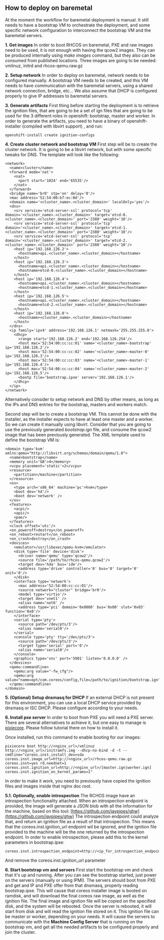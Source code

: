 ## How to deploy on baremetal
At the moment the workflow for baremetal deployment is manual. It still needs to have a bootstrap VM to orchestrate the deployment, and some specific network configuration to interconnect the bootstrap VM and the baremetal servers.

**1. Get images**
In order to boot RHCOS on baremetal, PXE and raw images need to be used, it is not enough with having the qcow2 images. They can be produced internally using *make images* command, but they also can be consumed from published locations. Three images are going to be needed: vmlinuz, initrd and rhcos-qemu.raw.gz

**2. Setup network**
In order to deploy on baremetal, network needs to be configured manually. A bootstrap VM needs to be created, and this VM needs to have communication with the baremetal servers, using a shared network connection, bridge, etc...
We also assume that DHCP is configured properly to give IP addresses to baremetal servers.

**3. Generate artifacts**
First thing before starting the deployment is to retrieve the ignition files, that are going to be a set of ign files that are going to be used for the 3 different roles in openshift: bootstrap, master and worker.
In order to generate the artifacts, you need to have a binary of openshift-installer (compiled with libvirt support) , and run:

    openshift-install create ignition-configs

**4. Create cluster network and bootstrap VM**
First step will be to create the cluster network. It is going to be a libvirt network, but with some specific tweaks for DNS. The template will look like the following:

	<network>
	  <name>cluster</name>
	  <forward mode='nat'>
	    <nat>
	      <port start='1024' end='65535'/>
	    </nat>
	  </forward>
	  <bridge name='br0' stp='on' delay='0'/>
	  <mac address='52:54:00:b7:ec:0d'/>
	  <domain name='<cluster_name>.<cluster_domain>' localOnly='yes'/>
	  <dns>
	    <srv service='etcd-server-ssl' protocol='tcp' domain='<cluster_name>.<cluster_domain>' target='etcd-0.<cluster_name>.<cluster_domain>' port='2380' weight='10'/>
	    <srv service='etcd-server-ssl' protocol='tcp' domain='<cluster_name>.<cluster_domain>' target='etcd-1.<cluster_name>.<cluster_domain>' port='2380' weight='10'/>
	    <srv service='etcd-server-ssl' protocol='tcp' domain='<cluster_name>.<cluster_domain>' target='etcd-2.<cluster_name>.<cluster_domain>' port='2380' weight='10'/>
	    <host ip='192.168.126.2'>
	      <hostname>api.<cluster_name>.<cluster_domain></hostname>
	    </host>
	    <host ip='192.168.126.3'>
	      <hostname>api.<cluster_name>.<cluster_domain></hostname>
	      <hostname>etcd-0.<cluster_name>.<cluster_domain></hostname>
	    </host>
	    <host ip='192.168.126.4'>
	      <hostname>api.<cluster_name>.<cluster_domain></hostname>
	      <hostname>etcd-1.<cluster_name>.<cluster_domain></hostname>
	    </host>
	    <host ip='192.168.126.5'>
	      <hostname>api.<cluster_name>.<cluster_domain></hostname>
	      <hostname>etcd-2.<cluster_name>.<cluster_domain></hostname>
	    </host>
	    <host ip='192.168.126.0'>
	      <hostname><cluster_name>.<cluster_domain></hostname>
	    </host>
	  </dns>
	  <ip family='ipv4' address='192.168.126.1' netmask='255.255.255.0'>
	    <dhcp>
	      <range start='192.168.126.2' end='192.168.126.254'/>
	      <host mac='52:54:00:cc:cc:01' name='<cluster_name>-bootstrap' ip='192.168.126.2'/>
	      <host mac='52:54:00:cc:cc:02' name='<cluster_name>-master-0' ip='192.168.126.3'/>
	      <host mac='52:54:00:cc:cc:03' name='<cluster_name>-master-1' ip='192.168.126.4'/>
	      <host mac='52:54:00:cc:cc:04' name='<cluster_name>-master-2' ip='192.168.126.5'/>
	      <bootp file='bootstrap.ipxe' server='192.168.126.1'/>
	    </dhcp>
	  </ip>
	</network>
Alternatively consider to setup network and DNS by other means, as long as the IPs and DNS entries for the bootstrap, masters and workers match.

Second step will be to create a bootstrap VM. This cannot be done with the installer, as the installer expects to have at least one master and a worker. So we can create it manually using libvirt. Consider that you are going to use the previously generated *bootstrap.ign* file, and consume the qcow2 image that has been previously generated. The XML template used to define the bootstrap VM is:

	<domain type='kvm' xmlns:qemu="http://libvirt.org/schemas/domain/qemu/1.0">
	  <name>bootstrap</name>
	  <memory unit='GB'>4</memory>
	  <vcpu placement='static'>2</vcpu>
	  <resource>
	    <partition>/machine</partition>
	  </resource>
	  <os>
	    <type arch='x86_64' machine='pc'>hvm</type>
	    <boot dev='hd'/>
	    <boot dev='network' />
	  </os>
	  <features>
	    <acpi/>
	    <apic/>
	    <pae/>
	  </features>
	  <clock offset='utc'/>
	  <on_poweroff>destroy</on_poweroff>
	  <on_reboot>restart</on_reboot>
	  <on_crash>destroy</on_crash>
	  <devices>
	    <emulator>/usr/libexec/qemu-kvm</emulator>
	    <disk type='file' device='disk'>
	      <driver name='qemu' type='qcow2'/>
	      <source file='/path/to/rhcos-qemu.qcow2'/>
	      <target dev='hda' bus='ide'/>
	      <address type='drive' controller='0' bus='0' target='0' unit='0'/>
	    </disk>
	    <interface type='network'>
	      <mac address='52:54:00:cc:cc:01'/>
	      <source network="cluster" bridge='br0'/>
	      <model type='virtio'/>
	      <target dev='vnet1' />
	      <alias name='net0' />
	      <address type='pci' domain='0x0000' bus='0x00' slot='0x03' function='0x0'/>
	    </interface>
	    <serial type='pty'>
	      <source path='/dev/pts/3'/>
	      <alias name='serial0'/>
	    </serial>
	    <console type='pty' tty='/dev/pts/3'>
	      <source path='/dev/pts/3'/>
	      <target type='serial' port='0'/>
	      <alias name='serial0'/>
	    </console>
	    <graphics type='vnc' port='5901' listen='0.0.0.0' />
	  </devices>
	  <qemu:commandline>
	    <qemu:arg value="-fw_cfg"/>
	    <qemu:arg value="name=opt/com.coreos/config,file=/path/to/ignition/bootstrap.ign"/>
	  </qemu:commandline>
	</domain>

**5. (Optional) Setup dnsmasq for DHCP**
If an external DHCP is not present for this environment, you can use a local
DHCP service provided by dnsmasq or ISC DHCP. Please configure according to your needs.

**6. Install pxe server**
In order to boot from PXE you will need a PXE server. There are several
alternatives to achieve it, but one easy to manage is
[pixiecore](https://github.com/danderson/netboot/blob/master/pixiecore/README.md).
Please follow tutorial there on how to install it.

Once installed, run this command to enable booting for our images:

    pixiecore boot http://<nginx_url>/vmlinuz http://<nginx_url>/initramfs.img --dhcp-no-bind -d -t --cmdline="coreos.inst.install_dev=sda coreos.inst.image_url=http://<nginx_url>/rhcos-qemu.raw.gz coreos.inst=yes rd.neednet=1 coreos.inst.ignition_url=http://<nginx_url>/[master.ign|worker.ign] coreos.inst.ignition_on_kernel_params=1"

In order to make it work, you need to previously have copied the ignition files and images inside that nginx doc root.

**5.1. Optionally, enable introspection**
The RCHOS image have an introspection functionality attached. When an
introspection endpoint is provided, the image will generate a JSON blob with all
the information for the machine, based on this tool:
[https://github.com/jaypipes/ghw](https://github.com/jaypipes/ghw)
The introspection endpoint could analyze that, and return an ignition file as a
result of that introspection. This means that the coreos.inst.ignition_url
endpoint wil be ignored, and the ignition file provided to the machine will be
the one returned by the introspection endpoint.
In order to enable introspection, please add this to the kernel parameters in
bootstrap.ipxe:

    coreos.inst.introspection_endpoint=http://<ip_for_introspection_endpoint>

And remove the coreos.inst.ignition_url parameter

**6. Start bootstrap vm and servers**
First start the bootstrap vm and check that it's up and running. After you can see the bootstrap started, just power on the servers (manually or using IPMI). The servers should boot from PXE and get and IP and PXE offer from that dnsmasq, properly reading bootstrap.ipxe.
This will cause that coreos installer image is booted on ramdisk, and will download the final coreos raw image, as well as the ignition file. The final image and ignition file will be copied on the specified disk, and the system will be rebooted.
Once the server is rebooted, it will start from disk and will read the ignition file stored on it. This ignition file can be master or worker, depending on your needs. It will cause the servers to communicate with the **Machine Config Server** that is running on the bootstrap vm, and get all the needed artifacts to be configured properly and join the cluster.
